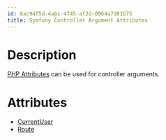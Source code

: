 ```yaml
---
id: 8ac94f5d-4abc-4745-af2d-0964a7d81b75
title: Symfony Controller Argument Attributes
---
```


# Description

[PHP Attributes](20201110100420-php_attributes) can be used for
controller arguments.

# Attributes

-   [CurrentUser](20201117102746-currentuser)
-   [Route](20201117105045-rout)
